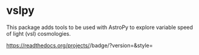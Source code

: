 # vslpy

This package adds tools to be used with AstroPy to explore variable speed of light (vsl) cosmologies.

https://readthedocs.org/projects/<project-slug>/badge/?version=<version>&style=<style>
